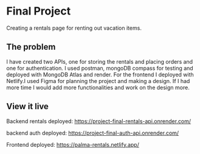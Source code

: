 # Final Project

Creating a rentals page for renting out vacation items.

## The problem

I have created two APIs, one for storing the rentals and placing orders and one for authentication. I used postman, mongoDB compass for testing and deployed with MongoDB Atlas and render. For the frontend I deployed with Netlify.I used Figma for planning the project and making a design. If I had more time I would add more functionalities and work on the design more.

## View it live

Backend rentals deployed: https://project-final-rentals-api.onrender.com/

backend auth deployed: https://project-final-auth-api.onrender.com/

Frontend deployed: https://palma-rentals.netlify.app/
